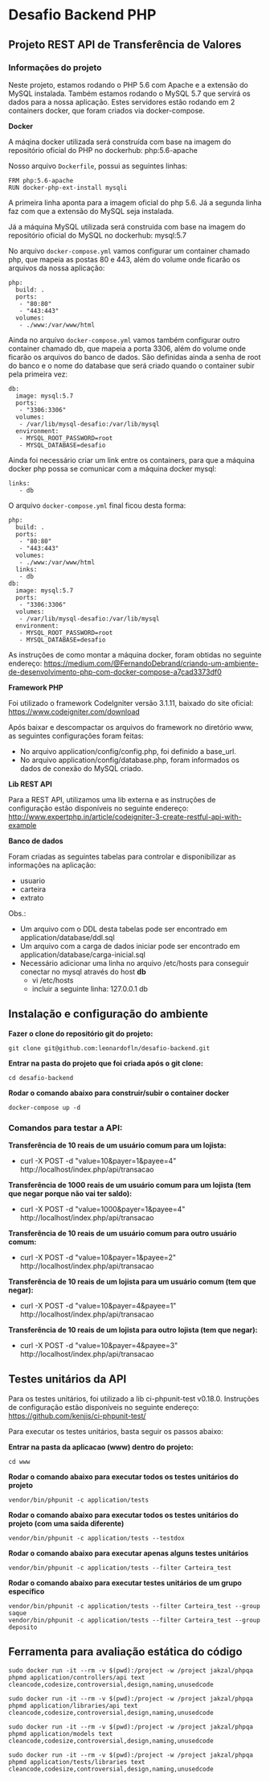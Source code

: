 # Desafio Backend PHP

## Projeto REST API de Transferência de Valores

### Informações do projeto

Neste projeto, estamos rodando o PHP 5.6 com Apache e a extensão do MySQL instalada. Também estamos rodando o MySQL 5.7 que servirá os dados para a nossa aplicação. Estes servidores estão rodando em 2 containers docker, que foram criados via docker-compose.

**Docker**

A máqina docker utilizada será construída com base na imagem do repositório oficial do PHP no dockerhub: php:5.6-apache

Nosso arquivo `Dockerfile`, possui as seguintes linhas:

```
FRM php:5.6-apache
RUN docker-php-ext-install mysqli
```

A primeira linha aponta para a imagem oficial do php 5.6. Já a segunda linha faz com que a extensão do MySQL seja instalada.

Já a máquina MySQL utilizada será construída com base na imagem do repositório oficial do MySQL no dockerhub: mysql:5.7

No arquivo `docker-compose.yml` vamos configurar um container chamado php, que mapeia as postas 80 e 443, além do volume onde ficarão os arquivos da nossa aplicação:

```
php:
  build: .
  ports:
   - "80:80"
   - "443:443"
  volumes:
   - ./www:/var/www/html
```

Ainda no arquivo `docker-compose.yml` vamos também configurar outro container chamado db, que mapeia a porta 3306, além do volume onde ficarão os arquivos do banco de dados. São definidas ainda a senha de root do banco e o nome do database que será criado quando o container subir pela primeira vez:

```
db:
  image: mysql:5.7
  ports:
   - "3306:3306"
  volumes:
   - /var/lib/mysql-desafio:/var/lib/mysql
  environment:
   - MYSQL_ROOT_PASSWORD=root
   - MYSQL_DATABASE=desafio
```

Ainda foi necessário criar um link entre os containers, para que a máquina docker php possa se comunicar com a máquina docker mysql:

```
links:
   - db
```

O arquivo `docker-compose.yml` final ficou desta forma:

```
php:
  build: .
  ports:
   - "80:80"
   - "443:443"
  volumes:
   - ./www:/var/www/html
  links:
   - db
db:
  image: mysql:5.7
  ports:
   - "3306:3306"
  volumes:
   - /var/lib/mysql-desafio:/var/lib/mysql
  environment:
   - MYSQL_ROOT_PASSWORD=root
   - MYSQL_DATABASE=desafio

```

As instruções de como montar a máquina docker, foram obtidas no seguinte endereço: https://medium.com/@FernandoDebrand/criando-um-ambiente-de-desenvolvimento-php-com-docker-compose-a7cad3373df0

**Framework PHP**

Foi utilizado o framework CodeIgniter versão 3.1.11, baixado do site oficial: https://www.codeigniter.com/download

Após baixar e descompactar os arquivos do framework no diretório www, as seguintes configurações foram feitas:
- No arquivo application/config/config.php, foi definido a base_url.
- No arquivo application/config/database.php, foram informados os dados de conexão do MySQL criado.

**Lib REST API**

Para a REST API, utilizamos uma lib externa e as instruções de configuração estão disponíveis no seguinte endereço: http://www.expertphp.in/article/codeigniter-3-create-restful-api-with-example

**Banco de dados**

Foram criadas as seguintes tabelas para controlar e disponibilizar as informações na aplicação:

- usuario
- carteira
- extrato

Obs.:
- Um arquivo com o DDL desta tabelas pode ser encontrado em application/database/ddl.sql
- Um arquivo com a carga de dados iniciar pode ser encontrado em application/database/carga-inicial.sql
- Necessário adicionar uma linha no arquivo /etc/hosts para conseguir conectar no mysql através do host **db**
  - vi /etc/hosts
  - incluir a seguinte linha: 127.0.0.1	db


## Instalação e configuração do ambiente

**Fazer o clone do repositório git do projeto:**

```
git clone git@github.com:leonardofln/desafio-backend.git
```

**Entrar na pasta do projeto que foi criada após o git clone:**

```
cd desafio-backend
```

**Rodar o comando abaixo para construir/subir o container docker**

```
docker-compose up -d
```

### Comandos para testar a API:

**Transferência de 10 reais de um usuário comum para um lojista:**
- curl -X POST -d "value=10&payer=1&payee=4" http://localhost/index.php/api/transacao

**Transferência de 1000 reais de um usuário comum para um lojista (tem que negar porque não vai ter saldo):**
- curl -X POST -d "value=1000&payer=1&payee=4" http://localhost/index.php/api/transacao

**Transferência de 10 reais de um usuário comum para outro usuário comum:**
- curl -X POST -d "value=10&payer=1&payee=2" http://localhost/index.php/api/transacao

**Transferência de 10 reais de um lojista para um usuário comum (tem que negar):**
- curl -X POST -d "value=10&payer=4&payee=1" http://localhost/index.php/api/transacao

**Transferência de 10 reais de um lojista para outro lojista (tem que negar):**
- curl -X POST -d "value=10&payer=4&payee=3" http://localhost/index.php/api/transacao


## Testes unitários da API

Para os testes unitários, foi utilizado a lib ci-phpunit-test v0.18.0. Instruções de configuração estão disponíveis no seguinte endereço: https://github.com/kenjis/ci-phpunit-test/

Para executar os testes unitários, basta seguir os passos abaixo:

**Entrar na pasta da aplicacao (www) dentro do projeto:**

```
cd www
```

**Rodar o comando abaixo para executar todos os testes unitários do projeto**

```
vendor/bin/phpunit -c application/tests
```

**Rodar o comando abaixo para executar todos os testes unitários do projeto (com uma saída diferente)**

```
vendor/bin/phpunit -c application/tests --testdox
```

**Rodar o comando abaixo para executar apenas alguns testes unitários**

```
vendor/bin/phpunit -c application/tests --filter Carteira_test
```

**Rodar o comando abaixo para executar testes unitários de um grupo específico**

```
vendor/bin/phpunit -c application/tests --filter Carteira_test --group saque
vendor/bin/phpunit -c application/tests --filter Carteira_test --group deposito
```

## Ferramenta para avaliação estática do código

```
sudo docker run -it --rm -v $(pwd):/project -w /project jakzal/phpqa phpmd application/controllers/api text cleancode,codesize,controversial,design,naming,unusedcode
```

```
sudo docker run -it --rm -v $(pwd):/project -w /project jakzal/phpqa phpmd application/libraries/api text cleancode,codesize,controversial,design,naming,unusedcode
```

```
sudo docker run -it --rm -v $(pwd):/project -w /project jakzal/phpqa phpmd application/models text cleancode,codesize,controversial,design,naming,unusedcode
```

```
sudo docker run -it --rm -v $(pwd):/project -w /project jakzal/phpqa phpmd application/tests/libraries text cleancode,codesize,controversial,design,naming,unusedcode
```